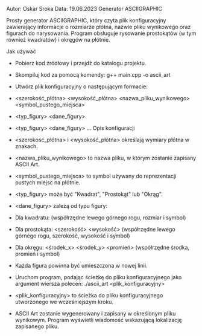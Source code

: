 Autor: Oskar Sroka
Data: 19.06.2023
Generator ASCIIGRAPHIC 

Prosty generator ASCIIGRAPHIC, który czyta plik konfiguracyjny zawierający informacje o rozmiarze płótna, nazwie pliku wynikowego oraz figurach do narysowania. Program obsługuje rysowanie prostokątów (w tym również kwadratów) i okręgów na płótnie.

Jak używać
- Pobierz kod źródłowy i przejdź do katalogu projektu.
- Skompiluj kod za pomocą komendy: g++ main.cpp -o ascii_art
- Utwórz plik konfiguracyjny o następującym formacie:

- <szerokość_płótna> <wysokość_płótna> <nazwa_pliku_wynikowego> <symbol_pustego_miejsca>
- <typ_figury> <dane_figury>
- <typ_figury> <dane_figury>
...
Opis konfiguracji

- <szerokość_płótna> i <wysokość_płótna> określają wymiary płótna w znakach.
- <nazwa_pliku_wynikowego> to nazwa pliku, w którym zostanie zapisany ASCII Art.
- <symbol_pustego_miejsca> to symbol używany do reprezentacji pustych miejsc na płótnie.
- <typ_figury> może być "Kwadrat", "Prostokąt" lub "Okrąg".
- <dane_figury> zależą od typu figury:
- Dla kwadratu: <x> <y> <rozmiar> <symbol> (współrzędne lewego górnego rogu, rozmiar i symbol)
- Dla prostokąta: <x> <y> <szerokość> <wysokość> <symbol> (współrzędne lewego górnego rogu, szerokość, wysokość i symbol)
- Dla okręgu: <środek_x> <środek_y> <promień> <symbol> (współrzędne środka, promień i symbol)
- Każda figura powinna być umieszczona w nowej linii.
- Uruchom program, podając ścieżkę do pliku konfiguracyjnego jako argument wiersza poleceń: ./ascii_art <plik_konfiguracyjny>
- <plik_konfiguracyjny> to ścieżka do pliku konfiguracyjnego utworzonego we wcześniejszym kroku.
- ASCII Art zostanie wygenerowany i zapisany w określonym pliku wynikowym. Program wyświetli wiadomość wskazującą lokalizację zapisanego pliku.
